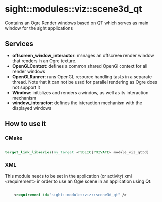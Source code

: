 # sight::modules::viz::scene3d_qt

Contains an Ogre Render windows based on QT which serves as main window for the sight applications

## Services

- **offscreen_window_interactor**: manages an offscreen render window that renders in an Ogre texture.
- **OpenGLContext**: defines a common shared OpenGl context for all render windows
- **OpenGLRunner**: runs OpenGL resource handling tasks in a separate thread. Note that it can not be used for parallel rendering as Ogre does not support it
- **Window**: initializes and renders a window, as well as its interaction mechanism
- **window_interactor**: defines the interaction mechanism with the displayed windows


## How to use it

### CMake

```cmake

target_link_libraries(my_target <PUBLIC|PRIVATE> module_viz_qt3d)

```

### XML

This module needs to be set in the application (or activity) xml <requirement\> in order to use an Ogre scene in an application using Qt:

```xml

    <requirement id="sight::module::viz::scene3d_qt" />
    
 ```






